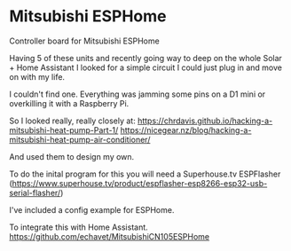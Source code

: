 # Mitsubishi ESPHome
 Controller board for Mitsubishi ESPHome 

Having 5 of these units and recently going way to deep on the whole Solar + Home Assistant I looked for a simple circuit I could just plug in and move on with my life.

I couldn't find one.  Everything was jamming some pins on a D1 mini or overkilling it with a Raspberry Pi.

So I looked really, really closely at:
https://chrdavis.github.io/hacking-a-mitsubishi-heat-pump-Part-1/
https://nicegear.nz/blog/hacking-a-mitsubishi-heat-pump-air-conditioner/

And used them to design my own.

To do the inital program for this you will need a Superhouse.tv ESPFlasher (https://www.superhouse.tv/product/espflasher-esp8266-esp32-usb-serial-flasher/)

I've included a config example for ESPHome.

To integrate this with Home Assistant.
https://github.com/echavet/MitsubishiCN105ESPHome